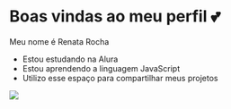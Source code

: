# Boas vindas ao meu perfil 💕

Meu nome é Renata Rocha


- Estou estudando na Alura
- Estou aprendendo a linguagem JavaScript
- Utilizo esse espaço para compartilhar meus projetos

![](https://media1.tenor.com/m/LRDMe1QpqFYAAAAC/cat-cute.gif)
